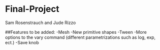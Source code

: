 # Final-Project
Sam Rosenstrauch and Jude Rizzo

##Features to be added:
-Mesh
-New primitive shapes
-Tween
-More options to the vary command (different parametrizations such as log, exp, ect.)
-Save knob
